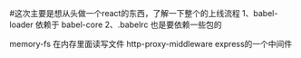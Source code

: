 #这次主要是想从头做一个react的东西，了解一下整个的上线流程
1、babel-loader 依赖于 babel-core
2、.babelrc 也是要依赖一些包的

memory-fs  在内存里面读写文件
http-proxy-middleware  express的一个中间件
